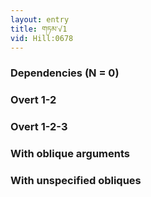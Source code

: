 ```yaml
---
layout: entry
title: གཏམ་√1
vid: Hill:0678
---
```

### Dependencies (N = 0)


### Overt 1-2


### Overt 1-2-3


### With oblique arguments


### With unspecified obliques
